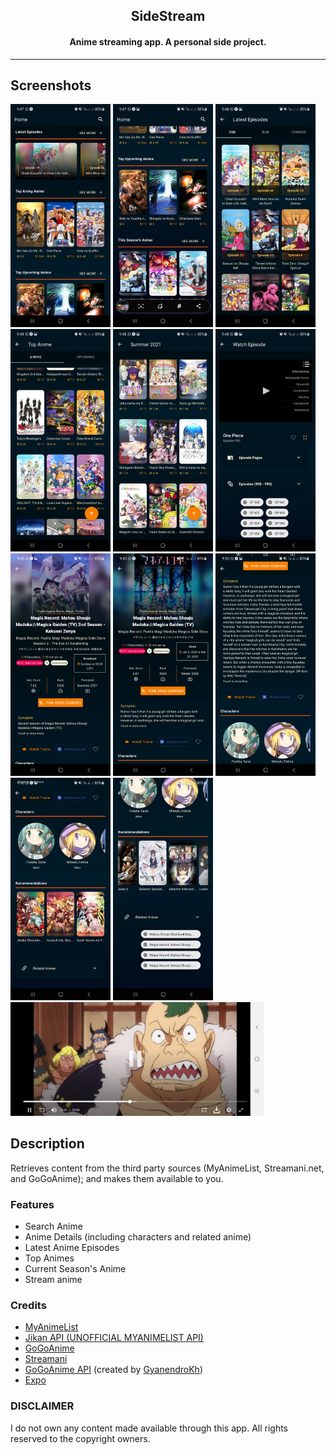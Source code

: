 <h2 align="center"><b>SideStream</b></h2>
<h4 align="center">Anime streaming app. A personal side project.</h4> 
<hr>

## Screenshots

[<img src="meta/screenshots/screenshot_1.jpg" width=160>](meta/screenshots/screenshot_1.jpg)
[<img src="meta/screenshots/screenshot_2.jpg" width=160>](meta/screenshots/screenshot_2.jpg)
[<img src="meta/screenshots/screenshot_3.jpg" width=160>](meta/screenshots/screenshot_3.jpg)
[<img src="meta/screenshots/screenshot_4.jpg" width=160>](meta/screenshots/screenshot_4.jpg)
[<img src="meta/screenshots/screenshot_5.jpg" width=160>](meta/screenshots/screenshot_5.jpg)
[<img src="meta/screenshots/screenshot_6.jpg" width=160>](meta/screenshots/screenshot_6.jpg)
[<img src="meta/screenshots/screenshot_8.jpg" width=160>](meta/screenshots/screenshot_8.jpg)
[<img src="meta/screenshots/screenshot_9.jpg" width=160>](meta/screenshots/screenshot_9.jpg)
[<img src="meta/screenshots/screenshot_10.jpg" width=160>](meta/screenshots/screenshot_10.jpg)
[<img src="meta/screenshots/screenshot_11.jpg" width=160>](meta/screenshots/screenshot_11.jpg)
[<img src="meta/screenshots/screenshot_12.jpg" width=160>](meta/screenshots/screenshot_12.jpg)
[<img src="meta/screenshots/screenshot_7.jpg" width=405>](meta/screenshots/screenshot_7.jpg)

## Description

Retrieves content from the third party sources (MyAnimeList, Streamani.net, and GoGoAnime); and makes them available to you.

### Features

* Search Anime
* Anime Details (including characters and related anime)
* Latest Anime Episodes
* Top Animes
* Current Season's Anime
* Stream anime

### Credits

* <a href="https://myanimelist.net/">MyAnimeList</a>
* <a href="https://jikan.moe/">Jikan API (UNOFFICIAL MYANIMELIST API)</a>
* <a href="https://gogoanime.pe/">GoGoAnime</a>
* <a href="https://streamani.net/">Streamani</a>
* <a href="https://github.com/GyanendroKh/gogoanime-api">GoGoAnime API</a> (created by <a href="https://github.com/GyanendroKh)">GyanendroKh</a>)
* <a href="https://docs.expo.dev/">Expo</a>

### DISCLAIMER

I do not own any content made available through this app. All rights reserved to the copyright owners.
